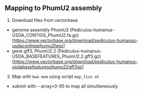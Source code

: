 ## Mapping to PhumU2 assembly


1. Download files from vectorbase
 
 - genome assembly PhumU2 (Pediculus-humanus-USDA_CONTIGS_PhumU2.fa.gz)[https://www.vectorbase.org/download/pediculus-humanus-usdacontigsphumu2fagz]
 - gene gff3, PhumU2.2 (Pediculus-humanus-USDA_BASEFEATURES_PhumU2.2.gff3.gz)[https://www.vectorbase.org/download/pediculus-humanus-usdabasefeaturesphumu22gff3gz]


2. Map with `bwa mem` using script `map_lice.sh`

 - submit with --array=0-95 to map all simultaneously
